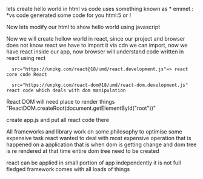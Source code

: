 lets create hello world in html
vs code uses something known as * emmet : *vs code generated some code for you
html:5 or !

Now lets modify our html to show hello world using javascript

Now we will create hellow world in react, since our project and browser does not know react we have to import it
via cdn we can import, now we have react inside our app, now browser will understand code written in react using rect

      src="https://unpkg.com/react@18/umd/react.development.js"=> react core code React

      src="https://unpkg.com/react-dom@18/umd/react-dom.development.js" react code which deals with dom manipulation

React DOM will need place to render things "ReactDOM.createRoot(document.getElementById("root"))"

create app.js and put all react code there

All frameworks and library work on some philosophy to optimise some expensive task
react wanted to deal with most expensive operation that is happened on a application that is when dom is getting change and dom tree is re rendered at that time entire dom tree need to be created

react can be applied in small portion of app independently
it is not full fledged framework comes with all loads of things
